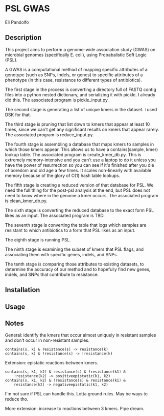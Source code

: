 # PSL GWAS
Eli Pandolfo

## Description
This project aims to perform a genome-wide association study (GWAS) on microbial
genomes (specifically E. coli), using Probabalistic Soft Logic (PSL).

A GWAS is a computational method of mapping specific attributes of a genotype
(such as SNPs, indels, or genes) to specific attributes of a phenotype (in this
case, resistance to different types of antibiotics).

The first stage in the process is converting a directory full of FASTQ contig
files into a python nested dictionary, and serializing it with pickle. I
already did this. The associated program is pickle_input.py.

The second stage is generating a list of unique kmers in the dataset. I used
DSK for that.

The third stage is pruning that list down to kmers that appear at least
10 times, since we can't get any significant results on kmers that appear
rarely. The associated program is reduce_input.py.

The fourth stage is assembling a database that maps kmers to samples in which
those kmers appear. This allows us to have a contains(sample, kmer) lookup
table. The associated program is create_kmer_db.py. This is extremely
memory-intensive and you can't use a laptop to do it unless you have the power
of resurrection so you can see if it's finished after you die of boredom and
old age a few times. It scales non-linearly with available memory because of
the glory of O(1) hash table lookups.

The fifth stage is creating a reduced version of that database for PSL. We need
the full thing for the post-psl analysis at the end, but PSL does not need
to know where in the genome a kmer occurs. The associated program is
clean_kmer_db.py.

The sixth stage is converting the reduced database to the exact form PSL likes
as an input. The associated program is TBD.

The seventh stage is converting the table that logs which samples are resistant
to which antibiotics to a form that PSL likes as an input.

The eighth stage is running PSL.

The ninth stage is examining the subset of kmers that PSL flags,
and associating them with specific genes, indels, and SNPs.

The tenth stage is comparing those attributes to existing datasets,
to determine the accuracy of our method and to hopefully find new genes,
indels, and SNPs that contribute to resistance.


## Installation

## Usage

## Notes
General: identify the kmers that occur almost uniquely in
resistant samples and don't occur in non-resistant samples.
```
contains(s, k) & resistance(s) -> resistance(k)
contains(s, k) & !resistance(s) -> !resistance(k)
```

Extension: epistatic reactions between kmers.
```
contains(s, k1, k2) & resistance(s) & !resistance(k1) &
    !resistance(k2) -> positiveepistatic(k1, k2)
contains(s, k1, k2) & !resistance(s) & resistance(k1) &
    resistance(k2) -> negativeepistatic(k1, k2)
```
I'm not sure if PSL can handle this. Lotta ground rules. May be
ways to reduce tho.

More extension: increase to reactions between 3 kmers. Pipe dream.

